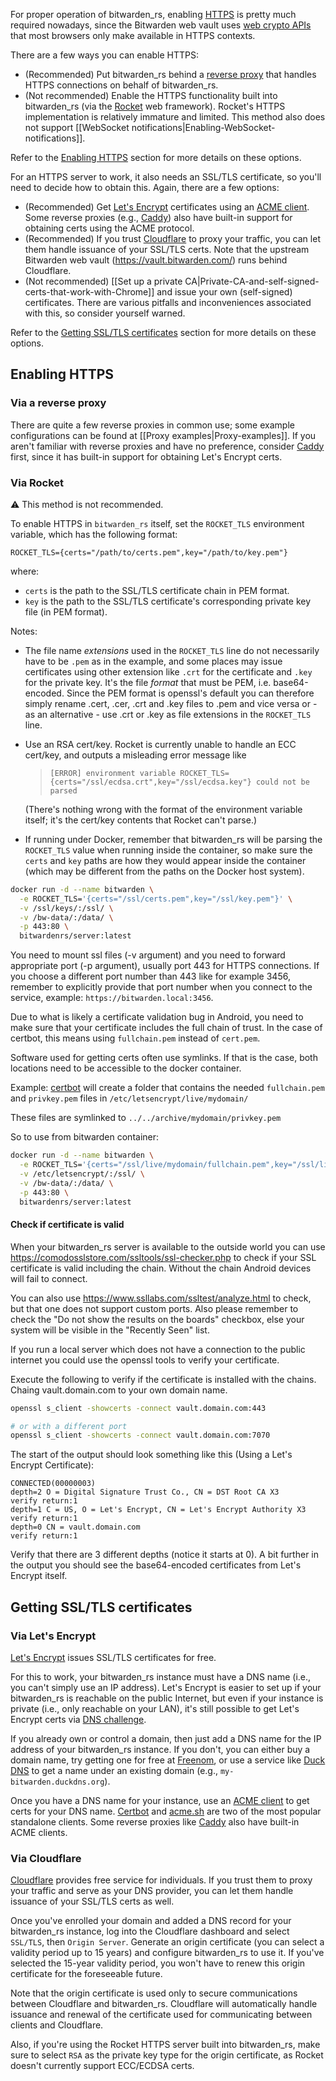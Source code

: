 For proper operation of bitwarden_rs, enabling [HTTPS](https://en.wikipedia.org/wiki/HTTPS) is pretty much required nowadays, since the Bitwarden web vault uses [web crypto APIs](https://developer.mozilla.org/en-US/docs/Web/API/SubtleCrypto) that most browsers only make available in HTTPS contexts.

There are a few ways you can enable HTTPS:

* (Recommended) Put bitwarden_rs behind a [reverse proxy](https://en.wikipedia.org/wiki/Reverse_proxy) that handles HTTPS connections on behalf of bitwarden_rs.
* (Not recommended) Enable the HTTPS functionality built into bitwarden_rs (via the [Rocket](https://rocket.rs/) web framework). Rocket's HTTPS implementation is relatively immature and limited. This method also does not support [[WebSocket notifications|Enabling-WebSocket-notifications]].

Refer to the [Enabling HTTPS](#enabling-https) section for more details on these options.

For an HTTPS server to work, it also needs an SSL/TLS certificate, so you'll need to decide how to obtain this. Again, there are a few options:

* (Recommended) Get [Let's Encrypt](https://letsencrypt.org/) certificates using an [ACME client](https://letsencrypt.org/docs/client-options/). Some reverse proxies (e.g., [Caddy](https://caddyserver.com/)) also have built-in support for obtaining certs using the ACME protocol.
* (Recommended) If you trust [Cloudflare](https://www.cloudflare.com/) to proxy your traffic, you can let them handle issuance of your SSL/TLS certs. Note that the upstream Bitwarden web vault (https://vault.bitwarden.com/) runs behind Cloudflare.
* (Not recommended) [[Set up a private CA|Private-CA-and-self-signed-certs-that-work-with-Chrome]] and issue your own (self-signed) certificates. There are various pitfalls and inconveniences associated with this, so consider yourself warned.

Refer to the [Getting SSL/TLS certificates](#getting-ssltls-certificates) section for more details on these options.

## Enabling HTTPS

### Via a reverse proxy

There are quite a few reverse proxies in common use; some example configurations can be found at [[Proxy examples|Proxy-examples]]. If you aren't familiar with reverse proxies and have no preference, consider [Caddy](https://caddyserver.com/) first, since it has built-in support for obtaining Let's Encrypt certs.

### Via Rocket

:warning: This method is not recommended.

To enable HTTPS in `bitwarden_rs` itself, set the `ROCKET_TLS` environment variable, which has the following format:
```
ROCKET_TLS={certs="/path/to/certs.pem",key="/path/to/key.pem"}
```
where:
* `certs` is the path to the SSL/TLS certificate chain in PEM format.
* `key` is the path to the SSL/TLS certificate's corresponding private key file (in PEM format).

Notes:
* The file name _extensions_ used in the `ROCKET_TLS` line do not necessarily have to be `.pem` as in the example, and some places may issue certificates using other extension like `.crt` for the certificate and `.key` for the private key. It's the file _format_ that must be PEM, i.e. base64-encoded. Since the PEM format is openssl's default you can therefore simply rename .cert, .cer, .crt and .key files to .pem and vice versa or - as an alternative - use .crt or .key as file extensions in the `ROCKET_TLS` line.
* Use an RSA cert/key. Rocket is currently unable to handle an ECC cert/key, and outputs a misleading error message like

  > `[ERROR] environment variable ROCKET_TLS={certs="/ssl/ecdsa.crt",key="/ssl/ecdsa.key"} could not be parsed`

  (There's nothing wrong with the format of the environment variable itself; it's the cert/key contents that Rocket can't parse.)
* If running under Docker, remember that bitwarden_rs will be parsing the `ROCKET_TLS` value when running inside the container, so make sure the `certs` and `key` paths are how they would appear inside the container (which may be different from the paths on the Docker host system).

```sh
docker run -d --name bitwarden \
  -e ROCKET_TLS='{certs="/ssl/certs.pem",key="/ssl/key.pem"}' \
  -v /ssl/keys/:/ssl/ \
  -v /bw-data/:/data/ \
  -p 443:80 \
  bitwardenrs/server:latest
```

You need to mount ssl files (-v argument) and you need to forward appropriate port (-p argument), usually port 443 for HTTPS connections. If you choose a different port number than 443 like for example 3456, remember to explicitly provide that port number when you connect to the service, example: `https://bitwarden.local:3456`.

Due to what is likely a certificate validation bug in Android, you need to make sure that your certificate includes the full chain of trust. In the case of certbot, this means using `fullchain.pem` instead of `cert.pem`.

Software used for getting certs often use symlinks. If that is the case, both locations need to be accessible to the docker container.

Example: [certbot](https://certbot.eff.org/) will create a folder that contains the needed `fullchain.pem` and `privkey.pem` files in `/etc/letsencrypt/live/mydomain/`

These files are symlinked to `../../archive/mydomain/privkey.pem`

So to use from bitwarden container:

```sh
docker run -d --name bitwarden \
  -e ROCKET_TLS='{certs="/ssl/live/mydomain/fullchain.pem",key="/ssl/live/mydomain/privkey.pem"}' \
  -v /etc/letsencrypt/:/ssl/ \
  -v /bw-data/:/data/ \
  -p 443:80 \
  bitwardenrs/server:latest
```

#### Check if certificate is valid
When your bitwarden_rs server is available to the outside world you can use https://comodosslstore.com/ssltools/ssl-checker.php to check if your SSL certificate is valid including the chain. Without the chain Android devices will fail to connect.

You can also use https://www.ssllabs.com/ssltest/analyze.html to check, but that one does not support custom ports. Also please remember to check the "Do not show the results on the boards" checkbox, else your system will be visible in the "Recently Seen" list.

If you run a local server which does not have a connection to the public internet you could use the openssl tools to verify your certificate.

Execute the following to verify if the certificate is installed with the chains.
Chaing vault.domain.com to your own domain name.
```bash
openssl s_client -showcerts -connect vault.domain.com:443

# or with a different port
openssl s_client -showcerts -connect vault.domain.com:7070
```
The start of the output should look something like this (Using a Let's Encrypt Certificate):
```
CONNECTED(00000003)
depth=2 O = Digital Signature Trust Co., CN = DST Root CA X3
verify return:1
depth=1 C = US, O = Let's Encrypt, CN = Let's Encrypt Authority X3
verify return:1
depth=0 CN = vault.domain.com
verify return:1
```

Verify that there are 3 different depths (notice it starts at 0).
A bit further in the output you should see the base64-encoded certificates from Let's Encrypt itself.

## Getting SSL/TLS certificates

### Via Let's Encrypt

[Let's Encrypt](https://letsencrypt.org/) issues SSL/TLS certificates for free.

For this to work, your bitwarden_rs instance must have a DNS name (i.e., you can't simply use an IP address). Let's Encrypt is easier to set up if your bitwarden_rs is reachable on the public Internet, but even if your instance is private (i.e., only reachable on your LAN), it's still possible to get Let's Encrypt certs via [DNS challenge](Running-a-private-bitwarden_rs-instance-with-Let's-Encrypt-certs).

If you already own or control a domain, then just add a DNS name for the IP address of your bitwarden_rs instance. If you don't, you can either buy a domain name, try getting one for free at [Freenom](https://www.freenom.com/), or use a service like [Duck DNS](https://www.duckdns.org/) to get a name under an existing domain (e.g., `my-bitwarden.duckdns.org`).

Once you have a DNS name for your instance, use an [ACME client](https://letsencrypt.org/docs/client-options/) to get certs for your DNS name. [Certbot](https://certbot.eff.org/) and [acme.sh](https://github.com/acmesh-official/acme.sh) are two of the most popular standalone clients. Some reverse proxies like [Caddy](https://caddyserver.com/) also have built-in ACME clients.

### Via Cloudflare

[Cloudflare](https://www.cloudflare.com/) provides free service for individuals. If you trust them to proxy your traffic and serve as your DNS provider, you can let them handle issuance of your SSL/TLS certs as well.

Once you've enrolled your domain and added a DNS record for your bitwarden_rs instance, log into the Cloudflare dashboard and select `SSL/TLS`, then `Origin Server`. Generate an origin certificate (you can select a validity period up to 15 years) and configure bitwarden_rs to use it. If you've selected the 15-year validity period, you won't have to renew this origin certificate for the foreseeable future.

Note that the origin certificate is used only to secure communications between Cloudflare and bitwarden_rs. Cloudflare will automatically handle issuance and renewal of the certificate used for communicating between clients and Cloudflare.

Also, if you're using the Rocket HTTPS server built into bitwarden_rs, make sure to select `RSA` as the private key type for the origin certificate, as Rocket doesn't currently support ECC/ECDSA certs.
